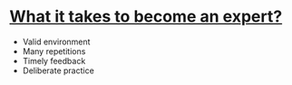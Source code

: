 # [What it takes to become an expert?](https://www.youtube.com/watch?v=5eW6Eagr9XA)

- Valid environment
- Many repetitions
- Timely feedback
- Deliberate practice
